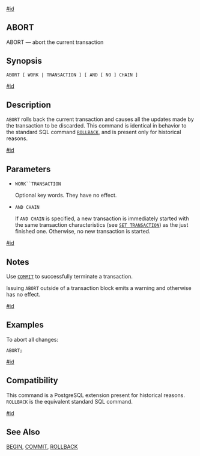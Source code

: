 [#id](#SQL-ABORT)

## ABORT

ABORT — abort the current transaction

## Synopsis

```
ABORT [ WORK | TRANSACTION ] [ AND [ NO ] CHAIN ]
```

[#id](#id-1.9.3.3.5)

## Description

`ABORT` rolls back the current transaction and causes all the updates made by the transaction to be discarded. This command is identical in behavior to the standard SQL command [`ROLLBACK`](sql-rollback), and is present only for historical reasons.

[#id](#id-1.9.3.3.6)

## Parameters

- `WORK``TRANSACTION`

  Optional key words. They have no effect.

- `AND CHAIN`

  If `AND CHAIN` is specified, a new transaction is immediately started with the same transaction characteristics (see [`SET TRANSACTION`](sql-set-transaction)) as the just finished one. Otherwise, no new transaction is started.

[#id](#id-1.9.3.3.7)

## Notes

Use [`COMMIT`](sql-commit) to successfully terminate a transaction.

Issuing `ABORT` outside of a transaction block emits a warning and otherwise has no effect.

[#id](#id-1.9.3.3.8)

## Examples

To abort all changes:

```
ABORT;
```

[#id](#id-1.9.3.3.9)

## Compatibility

This command is a PostgreSQL extension present for historical reasons. `ROLLBACK` is the equivalent standard SQL command.

[#id](#id-1.9.3.3.10)

## See Also

[BEGIN](sql-begin), [COMMIT](sql-commit), [ROLLBACK](sql-rollback)
